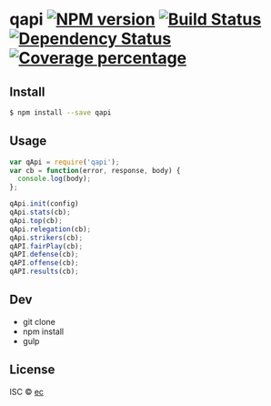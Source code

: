 # qapi [![NPM version][npm-image]][npm-url] [![Build Status][travis-image]][travis-url] [![Dependency Status][daviddm-image]][daviddm-url] [![Coverage percentage][coveralls-image]][coveralls-url]
>


## Install

```sh
$ npm install --save qapi
```


## Usage

```js
var qApi = require('qapi');
var cb = function(error, response, body) {
  console.log(body);
};

qApi.init(config)
qApi.stats(cb);
qApi.top(cb);
qApi.relegation(cb);
qApi.strikers(cb);
qAPI.fairPlay(cb);
qAPI.defense(cb);
qAPI.offense(cb);
qAPI.results(cb);

```

## Dev
* git clone
* npm install
* gulp

## License

ISC © [ec]()


[npm-image]: https://badge.fury.io/js/qapi.svg
[npm-url]: https://npmjs.org/package/qapi
[travis-image]: https://travis-ci.org/calderas/qapi.svg?branch=master
[travis-url]: https://travis-ci.org/calderas/qapi
[daviddm-image]: https://david-dm.org/calderas/qapi.svg?theme=shields.io
[daviddm-url]: https://david-dm.org/calderas/qapi
[coveralls-image]: https://coveralls.io/repos/calderas/qapi/badge.svg
[coveralls-url]: https://coveralls.io/r/calderas/qapi
